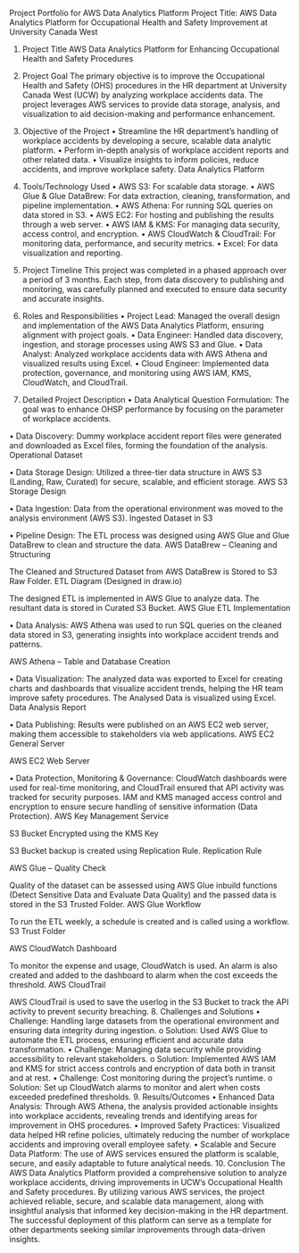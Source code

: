 Project Portfolio for AWS Data Analytics Platform
Project Title: AWS Data Analytics Platform for Occupational Health and Safety Improvement at University Canada West
1. Project Title
AWS Data Analytics Platform for Enhancing Occupational Health and Safety Procedures
2. Project Goal
The primary objective is to improve the Occupational Health and Safety (OHS) procedures in the HR department at University Canada West (UCW) by analyzing workplace accidents data. The project leverages AWS services to provide data storage, analysis, and visualization to aid decision-making and performance enhancement.
3. Objective of the Project
•	Streamline the HR department’s handling of workplace accidents by developing a secure, scalable data analytic platform.
•	Perform in-depth analysis of workplace accident reports and other related data.
•	Visualize insights to inform policies, reduce accidents, and improve workplace safety.
Data Analytics Platform

4. Tools/Technology Used
•	AWS S3: For scalable data storage.
•	AWS Glue & Glue DataBrew: For data extraction, cleaning, transformation, and pipeline implementation.
•	AWS Athena: For running SQL queries on data stored in S3.
•	AWS EC2: For hosting and publishing the results through a web server.
•	AWS IAM & KMS: For managing data security, access control, and encryption.
•	AWS CloudWatch & CloudTrail: For monitoring data, performance, and security metrics.
•	Excel: For data visualization and reporting.
5. Project Timeline
This project was completed in a phased approach over a period of 3 months. Each step, from data discovery to publishing and monitoring, was carefully planned and executed to ensure data security and accurate insights.
6. Roles and Responsibilities
•	Project Lead: Managed the overall design and implementation of the AWS Data Analytics Platform, ensuring alignment with project goals.
•	Data Engineer: Handled data discovery, ingestion, and storage processes using AWS S3 and Glue.
•	Data Analyst: Analyzed workplace accidents data with AWS Athena and visualized results using Excel.
•	Cloud Engineer: Implemented data protection, governance, and monitoring using AWS IAM, KMS, CloudWatch, and CloudTrail.
7. Detailed Project Description
•	Data Analytical Question Formulation: The goal was to enhance OHSP performance by focusing on the parameter of workplace accidents.
 
•	Data Discovery: Dummy workplace accident report files were generated and downloaded as Excel files, forming the foundation of the analysis.
Operational Dataset
 

•	Data Storage Design: Utilized a three-tier data structure in AWS S3 (Landing, Raw, Curated) for secure, scalable, and efficient storage.
AWS S3 Storage Design
 

•	Data Ingestion: Data from the operational environment was moved to the analysis environment (AWS S3).
Ingested Dataset in S3
 
•	Pipeline Design: The ETL process was designed using AWS Glue and Glue DataBrew to clean and structure the data.
AWS DataBrew – Cleaning and Structuring
 
 
The Cleaned and Structured Dataset from AWS DataBrew is Stored to S3 Raw Folder.
ETL Diagram (Designed in draw.io)
              


The designed ETL is implemented in AWS Glue to analyze data. The resultant data is stored in Curated S3 Bucket.
AWS Glue ETL Implementation
 
 
•	Data Analysis: AWS Athena was used to run SQL queries on the cleaned data stored in S3, generating insights into workplace accident trends and patterns.

AWS Athena – Table and Database Creation
 
•	Data Visualization: The analyzed data was exported to Excel for creating charts and dashboards that visualize accident trends, helping the HR team improve safety procedures.
The Analysed Data is visualized using Excel.
Data Analysis Report
 
•	Data Publishing: Results were published on an AWS EC2 web server, making them accessible to stakeholders via web applications.
AWS EC2 General Server
 
AWS EC2 Web Server
 
•	Data Protection, Monitoring & Governance: CloudWatch dashboards were used for real-time monitoring, and CloudTrail ensured that API activity was tracked for security purposes. IAM and KMS managed access control and encryption to ensure secure handling of sensitive information (Data Protection).
AWS Key Management Service
 
S3 Bucket Encrypted using the KMS Key
 
S3 Bucket backup is created using Replication Rule.
Replication Rule
 
AWS Glue – Quality Check
 
Quality of the dataset can be assessed using AWS Glue inbuild functions (Detect Sensitive Data and Evaluate Data Quality) and the passed data is stored in the S3 Trusted Folder.
AWS Glue Workflow
 
To run the ETL weekly, a schedule is created and is called using a workflow.
S3 Trust Folder
 
AWS CloudWatch Dashboard
 
To monitor the expense and usage, CloudWatch is used. An alarm is also created and added to the dashboard to alarm when the cost exceeds the threshold.
AWS CloudTrail
 
AWS CloudTrail is used to save the userlog in the S3 Bucket to track the API activity to prevent security breaching.
8. Challenges and Solutions
•	Challenge: Handling large datasets from the operational environment and ensuring data integrity during ingestion.
o	Solution: Used AWS Glue to automate the ETL process, ensuring efficient and accurate data transformation.
•	Challenge: Managing data security while providing accessibility to relevant stakeholders.
o	Solution: Implemented AWS IAM and KMS for strict access controls and encryption of data both in transit and at rest.
•	Challenge: Cost monitoring during the project’s runtime.
o	Solution: Set up CloudWatch alarms to monitor and alert when costs exceeded predefined thresholds.
9. Results/Outcomes
•	Enhanced Data Analysis: Through AWS Athena, the analysis provided actionable insights into workplace accidents, revealing trends and identifying areas for improvement in OHS procedures.
•	Improved Safety Practices: Visualized data helped HR refine policies, ultimately reducing the number of workplace accidents and improving overall employee safety.
•	Scalable and Secure Data Platform: The use of AWS services ensured the platform is scalable, secure, and easily adaptable to future analytical needs.
10. Conclusion
The AWS Data Analytics Platform provided a comprehensive solution to analyze workplace accidents, driving improvements in UCW’s Occupational Health and Safety procedures. By utilizing various AWS services, the project achieved reliable, secure, and scalable data management, along with insightful analysis that informed key decision-making in the HR department. The successful deployment of this platform can serve as a template for other departments seeking similar improvements through data-driven insights.

